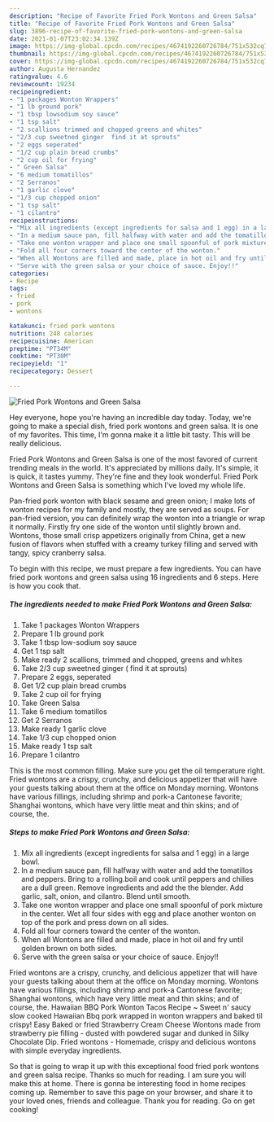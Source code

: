 ```yaml
---
description: "Recipe of Favorite Fried Pork Wontons and Green Salsa"
title: "Recipe of Favorite Fried Pork Wontons and Green Salsa"
slug: 3896-recipe-of-favorite-fried-pork-wontons-and-green-salsa
date: 2021-01-07T23:02:34.139Z
image: https://img-global.cpcdn.com/recipes/4674192260726784/751x532cq70/fried-pork-wontons-and-green-salsa-recipe-main-photo.jpg
thumbnail: https://img-global.cpcdn.com/recipes/4674192260726784/751x532cq70/fried-pork-wontons-and-green-salsa-recipe-main-photo.jpg
cover: https://img-global.cpcdn.com/recipes/4674192260726784/751x532cq70/fried-pork-wontons-and-green-salsa-recipe-main-photo.jpg
author: Augusta Hernandez
ratingvalue: 4.6
reviewcount: 19234
recipeingredient:
- "1 packages Wonton Wrappers"
- "1 lb ground pork"
- "1 tbsp lowsodium soy sauce"
- "1 tsp salt"
- "2 scallions trimmed and chopped greens and whites"
- "2/3 cup sweetned ginger  find it at sprouts"
- "2 eggs seperated"
- "1/2 cup plain bread crumbs"
- "2 cup oil for frying"
- " Green Salsa"
- "6 medium tomatillos"
- "2 Serranos"
- "1 garlic clove"
- "1/3 cup chopped onion"
- "1 tsp salt"
- "1 cilantro"
recipeinstructions:
- "Mix all ingredients (except ingredients for salsa and 1 egg) in a large bowl."
- "In a medium sauce pan, fill halfway with water and add the tomatillos and peppers. Bring to a rolling.boil and cook until peppers and chilies are a dull green. Remove ingredients and add the the blender. Add garlic, salt, onion, and cilantro. Blend until smooth."
- "Take one wonton wrapper and place one small spoonful of pork mixture in the center. Wet all four sides with egg and place another wonton on top of the pork and press down on all sides."
- "Fold all four corners toward the center of the wonton."
- "When all Wontons are filled and made, place in hot oil and fry until golden brown on both sides."
- "Serve with the green salsa or your choice of sauce. Enjoy!!"
categories:
- Recipe
tags:
- fried
- pork
- wontons

katakunci: fried pork wontons 
nutrition: 248 calories
recipecuisine: American
preptime: "PT34M"
cooktime: "PT30M"
recipeyield: "1"
recipecategory: Dessert

---
```



![Fried Pork Wontons and Green Salsa](https://img-global.cpcdn.com/recipes/4674192260726784/751x532cq70/fried-pork-wontons-and-green-salsa-recipe-main-photo.jpg)

Hey everyone, hope you're having an incredible day today. Today, we're going to make a special dish, fried pork wontons and green salsa. It is one of my favorites. This time, I'm gonna make it a little bit tasty. This will be really delicious.

Fried Pork Wontons and Green Salsa is one of the most favored of current trending meals in the world. It's appreciated by millions daily. It's simple, it is quick, it tastes yummy. They're fine and they look wonderful. Fried Pork Wontons and Green Salsa is something which I've loved my whole life.

Pan-fried pork wonton with black sesame and green onion; I make lots of wonton recipes for my family and mostly, they are served as soups. For pan-fried version, you can definitely wrap the wonton into a triangle or wrap it normally. Firstly fry one side of the wonton until slightly brown and. Wontons, those small crisp appetizers originally from China, get a new fusion of flavors when stuffed with a creamy turkey filling and served with tangy, spicy cranberry salsa.


To begin with this recipe, we must prepare a few ingredients. You can have fried pork wontons and green salsa using 16 ingredients and 6 steps. Here is how you cook that.

<!--inarticleads1-->

##### The ingredients needed to make Fried Pork Wontons and Green Salsa:

1. Take 1 packages Wonton Wrappers
1. Prepare 1 lb ground pork
1. Take 1 tbsp low-sodium soy sauce
1. Get 1 tsp salt
1. Make ready 2 scallions, trimmed and chopped, greens and whites
1. Take 2/3 cup sweetned ginger ( find it at sprouts)
1. Prepare 2 eggs, seperated
1. Get 1/2 cup plain bread crumbs
1. Take 2 cup oil for frying
1. Take  Green Salsa
1. Take 6 medium tomatillos
1. Get 2 Serranos
1. Make ready 1 garlic clove
1. Take 1/3 cup chopped onion
1. Make ready 1 tsp salt
1. Prepare 1 cilantro


This is the most common filling. Make sure you get the oil temperature right. Fried wontons are a crispy, crunchy, and delicious appetizer that will have your guests talking about them at the office on Monday morning. Wontons have various fillings, including shrimp and pork-a Cantonese favorite; Shanghai wontons, which have very little meat and thin skins; and of course, the. 

<!--inarticleads2-->

##### Steps to make Fried Pork Wontons and Green Salsa:

1. Mix all ingredients (except ingredients for salsa and 1 egg) in a large bowl.
1. In a medium sauce pan, fill halfway with water and add the tomatillos and peppers. Bring to a rolling.boil and cook until peppers and chilies are a dull green. Remove ingredients and add the the blender. Add garlic, salt, onion, and cilantro. Blend until smooth.
1. Take one wonton wrapper and place one small spoonful of pork mixture in the center. Wet all four sides with egg and place another wonton on top of the pork and press down on all sides.
1. Fold all four corners toward the center of the wonton.
1. When all Wontons are filled and made, place in hot oil and fry until golden brown on both sides.
1. Serve with the green salsa or your choice of sauce. Enjoy!!


Fried wontons are a crispy, crunchy, and delicious appetizer that will have your guests talking about them at the office on Monday morning. Wontons have various fillings, including shrimp and pork-a Cantonese favorite; Shanghai wontons, which have very little meat and thin skins; and of course, the. Hawaiian BBQ Pork Wonton Tacos Recipe ~ Sweet n&#39; saucy slow cooked Hawaiian Bbq pork wrapped in wonton wrappers and baked til crispy! Easy Baked or fried Strawberry Cream Cheese Wontons made from strawberry pie filling - dusted with powdered sugar and dunked in Silky Chocolate Dip. Fried wontons - Homemade, crispy and delicious wontons with simple everyday ingredients. 

So that is going to wrap it up with this exceptional food fried pork wontons and green salsa recipe. Thanks so much for reading. I am sure you will make this at home. There is gonna be interesting food in home recipes coming up. Remember to save this page on your browser, and share it to your loved ones, friends and colleague. Thank you for reading. Go on get cooking!
